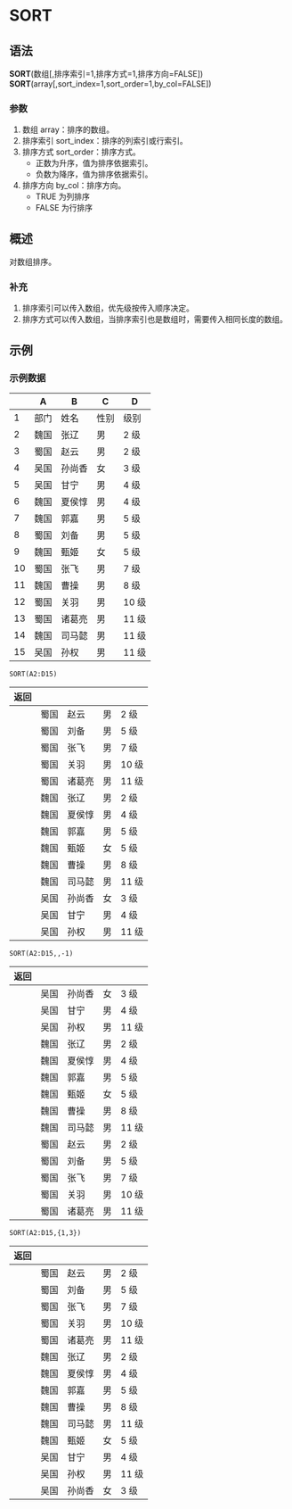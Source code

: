 # SORT

## 语法

**SORT**(数组[,排序索引=1,排序方式=1,排序方向=FALSE])  
**SORT**(array[,sort_index=1,sort_order=1,by_col=FALSE])

### 参数

1. 数组 array：排序的数组。
2. 排序索引 sort_index：排序的列索引或行索引。
3. 排序方式 sort_order：排序方式。
   - 正数为升序，值为排序依据索引。
   - 负数为降序，值为排序依据索引。
4. 排序方向 by_col：排序方向。
   - TRUE 为列排序
   - FALSE 为行排序

## 概述

对数组排序。

### 补充

1. 排序索引可以传入数组，优先级按传入顺序决定。
2. 排序方式可以传入数组，当排序索引也是数组时，需要传入相同长度的数组。

## 示例

### 示例数据

|     | A    | B      | C    | D     |
| --- | ---- | ------ | ---- | ----- |
| 1   | 部门 | 姓名   | 性别 | 级别  |
| 2   | 魏国 | 张辽   | 男   | 2 级  |
| 3   | 蜀国 | 赵云   | 男   | 2 级  |
| 4   | 吴国 | 孙尚香 | 女   | 3 级  |
| 5   | 吴国 | 甘宁   | 男   | 4 级  |
| 6   | 魏国 | 夏侯惇 | 男   | 4 级  |
| 7   | 魏国 | 郭嘉   | 男   | 5 级  |
| 8   | 蜀国 | 刘备   | 男   | 5 级  |
| 9   | 魏国 | 甄姬   | 女   | 5 级  |
| 10  | 蜀国 | 张飞   | 男   | 7 级  |
| 11  | 魏国 | 曹操   | 男   | 8 级  |
| 12  | 蜀国 | 关羽   | 男   | 10 级 |
| 13  | 蜀国 | 诸葛亮 | 男   | 11 级 |
| 14  | 魏国 | 司马懿 | 男   | 11 级 |
| 15  | 吴国 | 孙权   | 男   | 11 级 |

```excel
SORT(A2:D15)
```

| 返回 |      |        |     |       |
| ---- | ---- | ------ | --- | ----- |
|      | 蜀国 | 赵云   | 男  | 2 级  |
|      | 蜀国 | 刘备   | 男  | 5 级  |
|      | 蜀国 | 张飞   | 男  | 7 级  |
|      | 蜀国 | 关羽   | 男  | 10 级 |
|      | 蜀国 | 诸葛亮 | 男  | 11 级 |
|      | 魏国 | 张辽   | 男  | 2 级  |
|      | 魏国 | 夏侯惇 | 男  | 4 级  |
|      | 魏国 | 郭嘉   | 男  | 5 级  |
|      | 魏国 | 甄姬   | 女  | 5 级  |
|      | 魏国 | 曹操   | 男  | 8 级  |
|      | 魏国 | 司马懿 | 男  | 11 级 |
|      | 吴国 | 孙尚香 | 女  | 3 级  |
|      | 吴国 | 甘宁   | 男  | 4 级  |
|      | 吴国 | 孙权   | 男  | 11 级 |

```excel
SORT(A2:D15,,-1)
```

| 返回 |      |        |     |       |
| ---- | ---- | ------ | --- | ----- |
|      | 吴国 | 孙尚香 | 女  | 3 级  |
|      | 吴国 | 甘宁   | 男  | 4 级  |
|      | 吴国 | 孙权   | 男  | 11 级 |
|      | 魏国 | 张辽   | 男  | 2 级  |
|      | 魏国 | 夏侯惇 | 男  | 4 级  |
|      | 魏国 | 郭嘉   | 男  | 5 级  |
|      | 魏国 | 甄姬   | 女  | 5 级  |
|      | 魏国 | 曹操   | 男  | 8 级  |
|      | 魏国 | 司马懿 | 男  | 11 级 |
|      | 蜀国 | 赵云   | 男  | 2 级  |
|      | 蜀国 | 刘备   | 男  | 5 级  |
|      | 蜀国 | 张飞   | 男  | 7 级  |
|      | 蜀国 | 关羽   | 男  | 10 级 |
|      | 蜀国 | 诸葛亮 | 男  | 11 级 |

```excel
SORT(A2:D15,{1,3})
```

| 返回 |      |        |     |       |
| ---- | ---- | ------ | --- | ----- |
|      | 蜀国 | 赵云   | 男  | 2 级  |
|      | 蜀国 | 刘备   | 男  | 5 级  |
|      | 蜀国 | 张飞   | 男  | 7 级  |
|      | 蜀国 | 关羽   | 男  | 10 级 |
|      | 蜀国 | 诸葛亮 | 男  | 11 级 |
|      | 魏国 | 张辽   | 男  | 2 级  |
|      | 魏国 | 夏侯惇 | 男  | 4 级  |
|      | 魏国 | 郭嘉   | 男  | 5 级  |
|      | 魏国 | 曹操   | 男  | 8 级  |
|      | 魏国 | 司马懿 | 男  | 11 级 |
|      | 魏国 | 甄姬   | 女  | 5 级  |
|      | 吴国 | 甘宁   | 男  | 4 级  |
|      | 吴国 | 孙权   | 男  | 11 级 |
|      | 吴国 | 孙尚香 | 女  | 3 级  |
